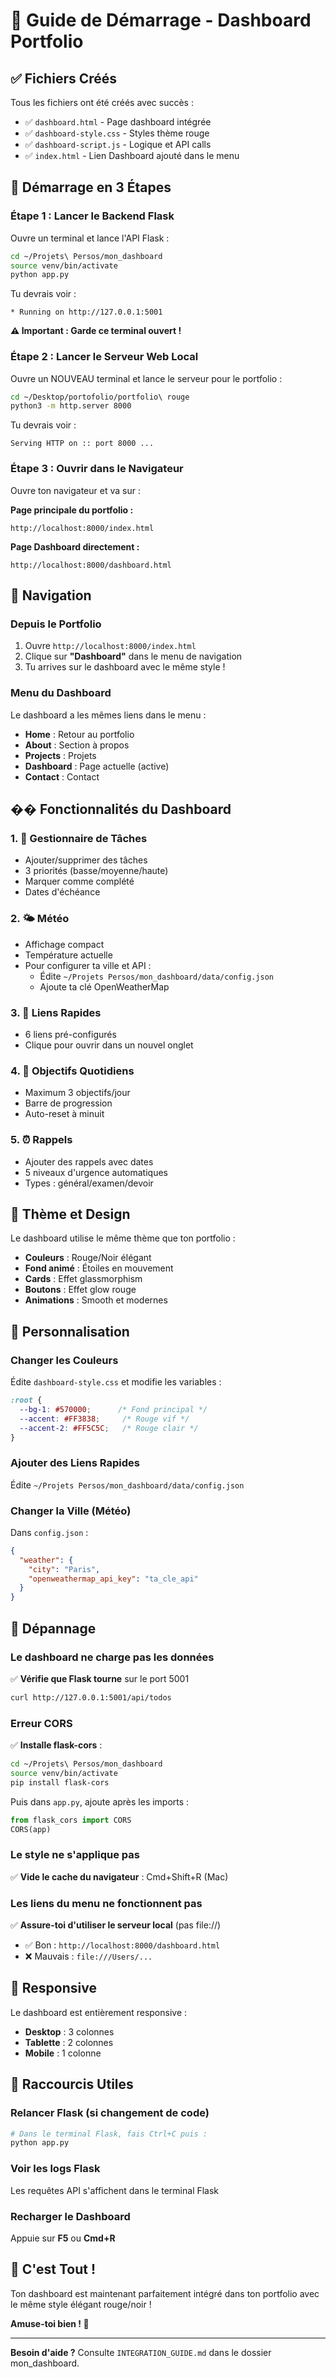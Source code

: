 # 🚀 Guide de Démarrage - Dashboard Portfolio

## ✅ Fichiers Créés

Tous les fichiers ont été créés avec succès :
- ✅ `dashboard.html` - Page dashboard intégrée
- ✅ `dashboard-style.css` - Styles thème rouge
- ✅ `dashboard-script.js` - Logique et API calls
- ✅ `index.html` - Lien Dashboard ajouté dans le menu

## 🎯 Démarrage en 3 Étapes

### Étape 1 : Lancer le Backend Flask

Ouvre un terminal et lance l'API Flask :

```bash
cd ~/Projets\ Persos/mon_dashboard
source venv/bin/activate
python app.py
```

Tu devrais voir :
```
* Running on http://127.0.0.1:5001
```

**⚠️ Important : Garde ce terminal ouvert !**

### Étape 2 : Lancer le Serveur Web Local

Ouvre un NOUVEAU terminal et lance le serveur pour le portfolio :

```bash
cd ~/Desktop/portofolio/portfolio\ rouge
python3 -m http.server 8000
```

Tu devrais voir :
```
Serving HTTP on :: port 8000 ...
```

### Étape 3 : Ouvrir dans le Navigateur

Ouvre ton navigateur et va sur :

**Page principale du portfolio :**
```
http://localhost:8000/index.html
```

**Page Dashboard directement :**
```
http://localhost:8000/dashboard.html
```

## 🎨 Navigation

### Depuis le Portfolio
1. Ouvre `http://localhost:8000/index.html`
2. Clique sur **"Dashboard"** dans le menu de navigation
3. Tu arrives sur le dashboard avec le même style !

### Menu du Dashboard
Le dashboard a les mêmes liens dans le menu :
- **Home** : Retour au portfolio
- **About** : Section à propos
- **Projects** : Projets
- **Dashboard** : Page actuelle (active)
- **Contact** : Contact

## �� Fonctionnalités du Dashboard

### 1. 📝 Gestionnaire de Tâches
- Ajouter/supprimer des tâches
- 3 priorités (basse/moyenne/haute)
- Marquer comme complété
- Dates d'échéance

### 2. 🌤️ Météo
- Affichage compact
- Température actuelle
- Pour configurer ta ville et API :
  - Édite `~/Projets Persos/mon_dashboard/data/config.json`
  - Ajoute ta clé OpenWeatherMap

### 3. 🔗 Liens Rapides
- 6 liens pré-configurés
- Clique pour ouvrir dans un nouvel onglet

### 4. 🎯 Objectifs Quotidiens
- Maximum 3 objectifs/jour
- Barre de progression
- Auto-reset à minuit

### 5. ⏰ Rappels
- Ajouter des rappels avec dates
- 5 niveaux d'urgence automatiques
- Types : général/examen/devoir

## 🎨 Thème et Design

Le dashboard utilise le même thème que ton portfolio :
- **Couleurs** : Rouge/Noir élégant
- **Fond animé** : Étoiles en mouvement
- **Cards** : Effet glassmorphism
- **Boutons** : Effet glow rouge
- **Animations** : Smooth et modernes

## 🔧 Personnalisation

### Changer les Couleurs
Édite `dashboard-style.css` et modifie les variables :
```css
:root {
  --bg-1: #570000;      /* Fond principal */
  --accent: #FF3838;     /* Rouge vif */
  --accent-2: #FF5C5C;   /* Rouge clair */
}
```

### Ajouter des Liens Rapides
Édite `~/Projets Persos/mon_dashboard/data/config.json`

### Changer la Ville (Météo)
Dans `config.json` :
```json
{
  "weather": {
    "city": "Paris",
    "openweathermap_api_key": "ta_cle_api"
  }
}
```

## 🐛 Dépannage

### Le dashboard ne charge pas les données
✅ **Vérifie que Flask tourne** sur le port 5001
```bash
curl http://127.0.0.1:5001/api/todos
```

### Erreur CORS
✅ **Installe flask-cors** :
```bash
cd ~/Projets\ Persos/mon_dashboard
source venv/bin/activate
pip install flask-cors
```

Puis dans `app.py`, ajoute après les imports :
```python
from flask_cors import CORS
CORS(app)
```

### Le style ne s'applique pas
✅ **Vide le cache du navigateur** : Cmd+Shift+R (Mac)

### Les liens du menu ne fonctionnent pas
✅ **Assure-toi d'utiliser le serveur local** (pas file://)
- ✅ Bon : `http://localhost:8000/dashboard.html`
- ❌ Mauvais : `file:///Users/...`

## 📱 Responsive

Le dashboard est entièrement responsive :
- **Desktop** : 3 colonnes
- **Tablette** : 2 colonnes
- **Mobile** : 1 colonne

## 🚀 Raccourcis Utiles

### Relancer Flask (si changement de code)
```bash
# Dans le terminal Flask, fais Ctrl+C puis :
python app.py
```

### Voir les logs Flask
Les requêtes API s'affichent dans le terminal Flask

### Recharger le Dashboard
Appuie sur **F5** ou **Cmd+R**

## 🎉 C'est Tout !

Ton dashboard est maintenant parfaitement intégré dans ton portfolio avec le même style élégant rouge/noir !

**Amuse-toi bien ! 🚀**

---

**Besoin d'aide ?** Consulte `INTEGRATION_GUIDE.md` dans le dossier mon_dashboard.
